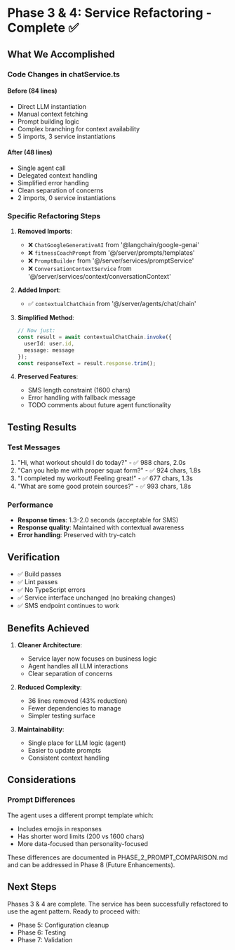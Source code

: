 # Phase 3 & 4: Service Refactoring - Complete ✅

## What We Accomplished

### Code Changes in chatService.ts

#### Before (84 lines)
- Direct LLM instantiation
- Manual context fetching
- Prompt building logic
- Complex branching for context availability
- 5 imports, 3 service instantiations

#### After (48 lines)
- Single agent call
- Delegated context handling
- Simplified error handling
- Clean separation of concerns
- 2 imports, 0 service instantiations

### Specific Refactoring Steps

1. **Removed Imports**:
   - ❌ `ChatGoogleGenerativeAI` from '@langchain/google-genai'
   - ❌ `fitnessCoachPrompt` from '@/server/prompts/templates'
   - ❌ `PromptBuilder` from '@/server/services/promptService'
   - ❌ `ConversationContextService` from '@/server/services/context/conversationContext'

2. **Added Import**:
   - ✅ `contextualChatChain` from '@/server/agents/chat/chain'

3. **Simplified Method**:
   ```typescript
   // Now just:
   const result = await contextualChatChain.invoke({
     userId: user.id,
     message: message
   });
   const responseText = result.response.trim();
   ```

4. **Preserved Features**:
   - SMS length constraint (1600 chars)
   - Error handling with fallback message
   - TODO comments about future agent functionality

## Testing Results

### Test Messages
1. "Hi, what workout should I do today?" - ✅ 988 chars, 2.0s
2. "Can you help me with proper squat form?" - ✅ 924 chars, 1.8s
3. "I completed my workout! Feeling great!" - ✅ 677 chars, 1.3s
4. "What are some good protein sources?" - ✅ 993 chars, 1.8s

### Performance
- **Response times**: 1.3-2.0 seconds (acceptable for SMS)
- **Response quality**: Maintained with contextual awareness
- **Error handling**: Preserved with try-catch

## Verification

- ✅ Build passes
- ✅ Lint passes
- ✅ No TypeScript errors
- ✅ Service interface unchanged (no breaking changes)
- ✅ SMS endpoint continues to work

## Benefits Achieved

1. **Cleaner Architecture**:
   - Service layer now focuses on business logic
   - Agent handles all LLM interactions
   - Clear separation of concerns

2. **Reduced Complexity**:
   - 36 lines removed (43% reduction)
   - Fewer dependencies to manage
   - Simpler testing surface

3. **Maintainability**:
   - Single place for LLM logic (agent)
   - Easier to update prompts
   - Consistent context handling

## Considerations

### Prompt Differences
The agent uses a different prompt template which:
- Includes emojis in responses
- Has shorter word limits (200 vs 1600 chars)
- More data-focused than personality-focused

These differences are documented in PHASE_2_PROMPT_COMPARISON.md and can be addressed in Phase 8 (Future Enhancements).

## Next Steps

Phases 3 & 4 are complete. The service has been successfully refactored to use the agent pattern. Ready to proceed with:
- Phase 5: Configuration cleanup
- Phase 6: Testing
- Phase 7: Validation